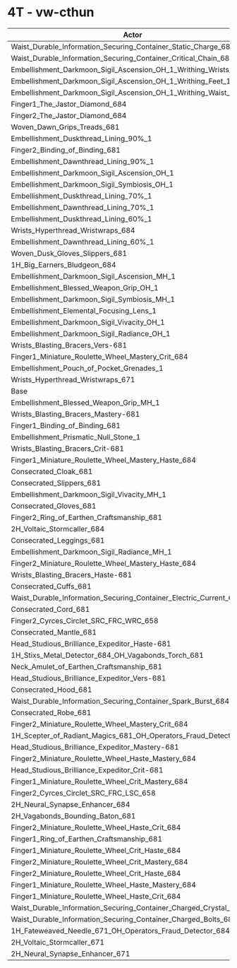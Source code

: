 # 4T - vw-cthun
| Actor | DPS | Increase |
|---|:---:|:---:|
|Waist_Durable_Information_Securing_Container_Static_Charge_684|7169402|29.64%|
|Waist_Durable_Information_Securing_Container_Critical_Chain_684|5644764|2.07%|
|Embellishment_Darkmoon_Sigil_Ascension_OH_1_Writhing_Wrists_1|5600843|1.28%|
|Embellishment_Darkmoon_Sigil_Ascension_OH_1_Writhing_Feet_1|5599226|1.25%|
|Embellishment_Darkmoon_Sigil_Ascension_OH_1_Writhing_Waist_1|5590742|1.09%|
|Finger1_The_Jastor_Diamond_684|5583577|0.96%|
|Finger2_The_Jastor_Diamond_684|5581424|0.93%|
|Woven_Dawn_Grips_Treads_681|5577396|0.85%|
|Embellishment_Duskthread_Lining_90%_1|5569695|0.71%|
|Finger2_Binding_of_Binding_681|5564399|0.62%|
|Embellishment_Dawnthread_Lining_90%_1|5564163|0.61%|
|Embellishment_Darkmoon_Sigil_Ascension_OH_1|5561634|0.57%|
|Embellishment_Darkmoon_Sigil_Symbiosis_OH_1|5560826|0.55%|
|Embellishment_Duskthread_Lining_70%_1|5558118|0.50%|
|Embellishment_Dawnthread_Lining_70%_1|5556797|0.48%|
|Embellishment_Duskthread_Lining_60%_1|5555764|0.46%|
|Wrists_Hyperthread_Wristwraps_684|5553477|0.42%|
|Embellishment_Dawnthread_Lining_60%_1|5551465|0.38%|
|Woven_Dusk_Gloves_Slippers_681|5550920|0.37%|
|1H_Big_Earners_Bludgeon_684|5550381|0.36%|
|Embellishment_Darkmoon_Sigil_Ascension_MH_1|5550134|0.36%|
|Embellishment_Blessed_Weapon_Grip_OH_1|5544775|0.26%|
|Embellishment_Darkmoon_Sigil_Symbiosis_MH_1|5544680|0.26%|
|Embellishment_Elemental_Focusing_Lens_1|5542556|0.22%|
|Embellishment_Darkmoon_Sigil_Vivacity_OH_1|5536716|0.12%|
|Embellishment_Darkmoon_Sigil_Radiance_OH_1|5535928|0.10%|
|Wrists_Blasting_Bracers_Vers-681|5534524|0.08%|
|Finger1_Miniature_Roulette_Wheel_Mastery_Crit_684|5533920|0.07%|
|Embellishment_Pouch_of_Pocket_Grenades_1|5532488|0.04%|
|Wrists_Hyperthread_Wristwraps_671|5532394|0.04%|
|Base|5530231|0.00%|
|Embellishment_Blessed_Weapon_Grip_MH_1|5529862|-0.01%|
|Wrists_Blasting_Bracers_Mastery-681|5529447|-0.01%|
|Finger1_Binding_of_Binding_681|5529191|-0.02%|
|Embellishment_Prismatic_Null_Stone_1|5527990|-0.04%|
|Wrists_Blasting_Bracers_Crit-681|5525437|-0.09%|
|Finger1_Miniature_Roulette_Wheel_Mastery_Haste_684|5525033|-0.09%|
|Consecrated_Cloak_681|5524890|-0.10%|
|Consecrated_Slippers_681|5524874|-0.10%|
|Embellishment_Darkmoon_Sigil_Vivacity_MH_1|5524508|-0.10%|
|Consecrated_Gloves_681|5524257|-0.11%|
|Finger2_Ring_of_Earthen_Craftsmanship_681|5524237|-0.11%|
|2H_Voltaic_Stormcaller_684|5524216|-0.11%|
|Consecrated_Leggings_681|5523999|-0.11%|
|Embellishment_Darkmoon_Sigil_Radiance_MH_1|5523833|-0.12%|
|Finger2_Miniature_Roulette_Wheel_Mastery_Haste_684|5523703|-0.12%|
|Wrists_Blasting_Bracers_Haste-681|5523616|-0.12%|
|Consecrated_Cuffs_681|5523592|-0.12%|
|Waist_Durable_Information_Securing_Container_Electric_Current_684|5522408|-0.14%|
|Consecrated_Cord_681|5522195|-0.15%|
|Finger2_Cyrces_Circlet_SRC_FRC_WRC_658|5521924|-0.15%|
|Consecrated_Mantle_681|5520720|-0.17%|
|Head_Studious_Brilliance_Expeditor_Haste-681|5520604|-0.17%|
|1H_Stixs_Metal_Detector_684_OH_Vagabonds_Torch_681|5518590|-0.21%|
|Neck_Amulet_of_Earthen_Craftsmanship_681|5516957|-0.24%|
|Head_Studious_Brilliance_Expeditor_Vers-681|5513607|-0.30%|
|Consecrated_Hood_681|5513131|-0.31%|
|Waist_Durable_Information_Securing_Container_Spark_Burst_684|5512549|-0.32%|
|Consecrated_Robe_681|5511667|-0.34%|
|Finger2_Miniature_Roulette_Wheel_Mastery_Crit_684|5506262|-0.43%|
|1H_Scepter_of_Radiant_Magics_681_OH_Operators_Fraud_Detector_684|5505229|-0.45%|
|Head_Studious_Brilliance_Expeditor_Mastery-681|5505193|-0.45%|
|Finger2_Miniature_Roulette_Wheel_Haste_Mastery_684|5497745|-0.59%|
|Head_Studious_Brilliance_Expeditor_Crit-681|5496626|-0.61%|
|Finger1_Miniature_Roulette_Wheel_Crit_Mastery_684|5496345|-0.61%|
|Finger2_Cyrces_Circlet_SRC_FRC_LSC_658|5496115|-0.62%|
|2H_Neural_Synapse_Enhancer_684|5493669|-0.66%|
|2H_Vagabonds_Bounding_Baton_681|5491091|-0.71%|
|Finger2_Miniature_Roulette_Wheel_Haste_Crit_684|5487582|-0.77%|
|Finger1_Ring_of_Earthen_Craftsmanship_681|5487176|-0.78%|
|Finger1_Miniature_Roulette_Wheel_Crit_Haste_684|5477134|-0.96%|
|Finger2_Miniature_Roulette_Wheel_Crit_Mastery_684|5471015|-1.07%|
|Finger2_Miniature_Roulette_Wheel_Crit_Haste_684|5470731|-1.08%|
|Finger1_Miniature_Roulette_Wheel_Haste_Mastery_684|5456915|-1.33%|
|Finger1_Miniature_Roulette_Wheel_Haste_Crit_684|5445955|-1.52%|
|Waist_Durable_Information_Securing_Container_Charged_Crystal_684|5442007|-1.60%|
|Waist_Durable_Information_Securing_Container_Charged_Bolts_684|5429732|-1.82%|
|1H_Fateweaved_Needle_671_OH_Operators_Fraud_Detector_684|5429113|-1.83%|
|2H_Voltaic_Stormcaller_671|5353832|-3.19%|
|2H_Neural_Synapse_Enhancer_671|5323405|-3.74%|
